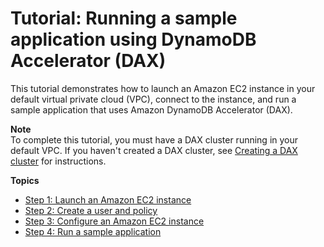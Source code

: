 # Tutorial: Running a sample application using DynamoDB Accelerator \(DAX\)<a name="DAX.client.sample-app"></a>

This tutorial demonstrates how to launch an Amazon EC2 instance in your default virtual private cloud \(VPC\), connect to the instance, and run a sample application that uses Amazon DynamoDB Accelerator \(DAX\)\.

**Note**  
To complete this tutorial, you must have a DAX cluster running in your default VPC\. If you haven't created a DAX cluster, see [Creating a DAX cluster](DAX.create-cluster.md) for instructions\.

**Topics**
+ [Step 1: Launch an Amazon EC2 instance](DAX.client.launch-ec2-instance.md)
+ [Step 2: Create a user and policy](DAX.client.create-user-policy.md)
+ [Step 3: Configure an Amazon EC2 instance](DAX.client.configure-ec2-instance.md)
+ [Step 4: Run a sample application](DAX.client.run-application.md)